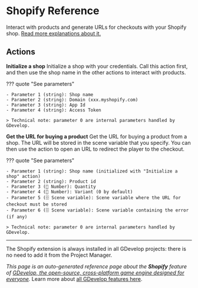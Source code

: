 # Shopify Reference

Interact with products and generate URLs for checkouts with your Shopify shop. [Read more explanations about it.](/gdevelop5/all-features/shopify)

## Actions

**Initialize a shop**
Initialize a shop with your credentials. Call this action first, and then use the shop name in the other actions to interact with products.

??? quote "See parameters"

    - Parameter 1 (string): Shop name
    - Parameter 2 (string): Domain (xxx.myshopify.com)
    - Parameter 3 (string): App Id
    - Parameter 4 (string): Access Token

    > Technical note: parameter 0 are internal parameters handled by GDevelop.

**Get the URL for buying a product**
Get the URL for buying a product from a shop. The URL will be stored in the scene variable that you specify. You can then use the action to open an URL to redirect the player to the checkout.

??? quote "See parameters"

    - Parameter 1 (string): Shop name (initialized with "Initialize a shop" action)
    - Parameter 2 (string): Product id
    - Parameter 3 (🔢 Number): Quantity
    - Parameter 4 (🔢 Number): Variant (0 by default)
    - Parameter 5 (🗄️ Scene variable): Scene variable where the URL for checkout must be stored
    - Parameter 6 (🗄️ Scene variable): Scene variable containing the error (if any)

    > Technical note: parameter 0 are internal parameters handled by GDevelop.





---

The Shopify extension is always installed in all GDevelop projects: there is no need to add it from the Project Manager.

*This page is an auto-generated reference page about the **Shopify** feature of [GDevelop, the open-source, cross-platform game engine designed for everyone](https://gdevelop.io/).* Learn more about [all GDevelop features here](/gdevelop5/all-features).